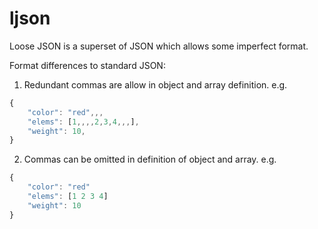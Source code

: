 ljson
========

Loose JSON is a superset of JSON which allows some imperfect format.

Format differences to standard JSON:

1) Redundant commas are allow in object and array definition. e.g.

```javascript
{
    "color": "red",,,
    "elems": [1,,,,2,3,4,,,],
    "weight": 10,
}
```

2) Commas can be omitted in definition of object and array. e.g.

```javascript
{
    "color": "red"
    "elems": [1 2 3 4]
    "weight": 10
}
```
